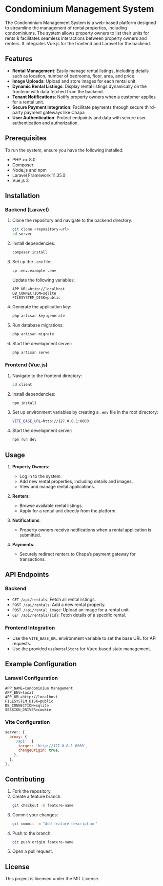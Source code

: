 # Condominium Management System

The Condominium Management System is a web-based platform designed to streamline the management of rental properties, including condominiums. The system allows property owners to list their units for rents & facilitates seamless interactions between property owners and renters. It integrates Vue.js for the frontend and Laravel for the backend.

## Features

- **Rental Management**: Easily manage rental listings, including details such as location, number of bedrooms, floor, area, and price.
- **Image Uploads**: Upload and store images for each rental unit.
- **Dynamic Rental Listings**: Display rental listings dynamically on the frontend with data fetched from the backend.
- **Tenant Notifications**: Notify property owners when a customer applies for a rental unit.
- **Secure Payment Integration**: Facilitate payments through secure third-party payment gateways like Chapa.
- **User Authentication**: Protect endpoints and data with secure user authentication and authorization.

## Prerequisites

To run the system, ensure you have the following installed:

- PHP >= 8.0
- Composer
- Node.js and npm
- Laravel Framework 11.35.0
- Vue.js 3

## Installation

### Backend (Laravel)

1. Clone the repository and navigate to the backend directory:
   ```bash
   git clone <repository-url>
   cd server
   ```

2. Install dependencies:
   ```bash
   composer install
   ```

3. Set up the `.env` file:
   ```bash
   cp .env.example .env
   ```
   Update the following variables:
   ```env
   APP_URL=http://localhost
   DB_CONNECTION=sqlite
   FILESYSTEM_DISK=public
   ```

4. Generate the application key:
   ```bash
   php artisan key:generate
   ```

5. Run database migrations:
   ```bash
   php artisan migrate
   ```

6. Start the development server:
   ```bash
   php artisan serve
   ```

### Frontend (Vue.js)

1. Navigate to the frontend directory:
   ```bash
   cd client
   ```

2. Install dependencies:
   ```bash
   npm install
   ```

3. Set up environment variables by creating a `.env` file in the root directory:
   ```bash
   VITE_BASE_URL=http://127.0.0.1:8000
   ```

4. Start the development server:
   ```bash
   npm run dev
   ```

## Usage

1. **Property Owners**:
   - Log in to the system.
   - Add new rental properties, including details and images.
   - View and manage rental applications.

2. **Renters**:
   - Browse available rental listings.
   - Apply for a rental unit directly from the platform.

3. **Notifications**:
   - Property owners receive notifications when a rental application is submitted.

4. **Payments**:
   - Securely redirect renters to Chapa’s payment gateway for transactions.

## API Endpoints

### Backend

- `GET /api/rentals`: Fetch all rental listings.
- `POST /api/rentals`: Add a new rental property.
- `POST /api/rental_image`: Upload an image for a rental unit.
- `GET /api/rentals/{id}`: Fetch details of a specific rental.

### Frontend Integration

- Use the `VITE_BASE_URL` environment variable to set the base URL for API requests.
- Use the provided `useRentalStore` for Vuex-based state management.

## Example Configuration

### Laravel Configuration

```env
APP_NAME=Condominium Management
APP_ENV=local
APP_URL=http://localhost
FILESYSTEM_DISK=public
DB_CONNECTION=sqlite
SESSION_DRIVER=cookie
```

### Vite Configuration

```javascript
server: {
  proxy: {
    '/api': {
      target: 'http://127.0.0.1:8000',
      changeOrigin: true,
    },
  },
},
```

## Contributing

1. Fork the repository.
2. Create a feature branch:
   ```bash
   git checkout -b feature-name
   ```
3. Commit your changes:
   ```bash
   git commit -m "Add feature description"
   ```
4. Push to the branch:
   ```bash
   git push origin feature-name
   ```
5. Open a pull request.

## License

This project is licensed under the MIT License.

